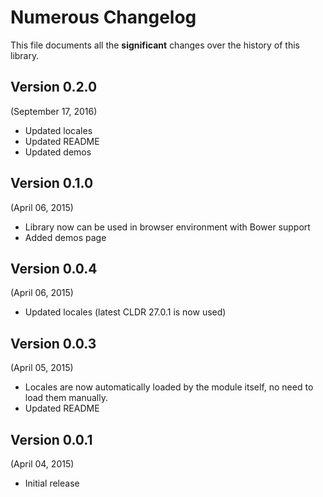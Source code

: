 # Numerous Changelog

This file documents all the **significant** changes over the history of this library.


## Version 0.2.0
(September 17, 2016)

- Updated locales
- Updated README
- Updated demos


## Version 0.1.0
(April 06, 2015)

- Library now can be used in browser environment with Bower support
- Added demos page


## Version 0.0.4
(April 06, 2015)

- Updated locales (latest CLDR 27.0.1 is now used)


## Version 0.0.3
(April 05, 2015)

- Locales are now automatically loaded by the module itself, no need to load them manually.
- Updated README


## Version 0.0.1
(April 04, 2015)

- Initial release
